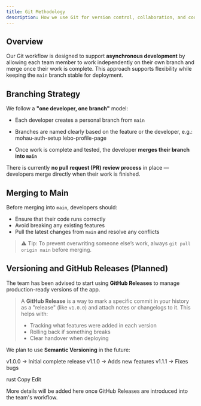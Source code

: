 ```yaml
---
title: Git Methodology
description: How we use Git for version control, collaboration, and code deployment
---
```


## Overview

Our Git workflow is designed to support **asynchronous development** by allowing each team member to work independently on their own branch and merge once their work is complete. This approach supports flexibility while keeping the `main` branch stable for deployment.

## Branching Strategy

We follow a **"one developer, one branch"** model:

- Each developer creates a personal branch from `main`
- Branches are named clearly based on the feature or the developer, e.g.:
  mohau-auth-setup
  lebo-profile-page

- Once work is complete and tested, the developer **merges their branch into `main`**

There is currently **no pull request (PR) review process** in place — developers merge directly when their work is finished.

## Merging to Main

Before merging into `main`, developers should:

- Ensure that their code runs correctly
- Avoid breaking any existing features
- Pull the latest changes from `main` and resolve any conflicts

> ⚠️ Tip: To prevent overwriting someone else’s work, always `git pull origin main` before merging.

## Versioning and GitHub Releases (Planned)

The team has been advised to start using **GitHub Releases** to manage production-ready versions of the app.

> A **GitHub Release** is a way to mark a specific commit in your history as a "release" (like `v1.0.0`) and attach notes or changelogs to it. This helps with:
>
> - Tracking what features were added in each version
> - Rolling back if something breaks
> - Clear handover when deploying

We plan to use **Semantic Versioning** in the future:

v1.0.0 → Initial complete release
v1.1.0 → Adds new features
v1.1.1 → Fixes bugs

rust
Copy
Edit

More details will be added here once GitHub Releases are introduced into the team's workflow.
